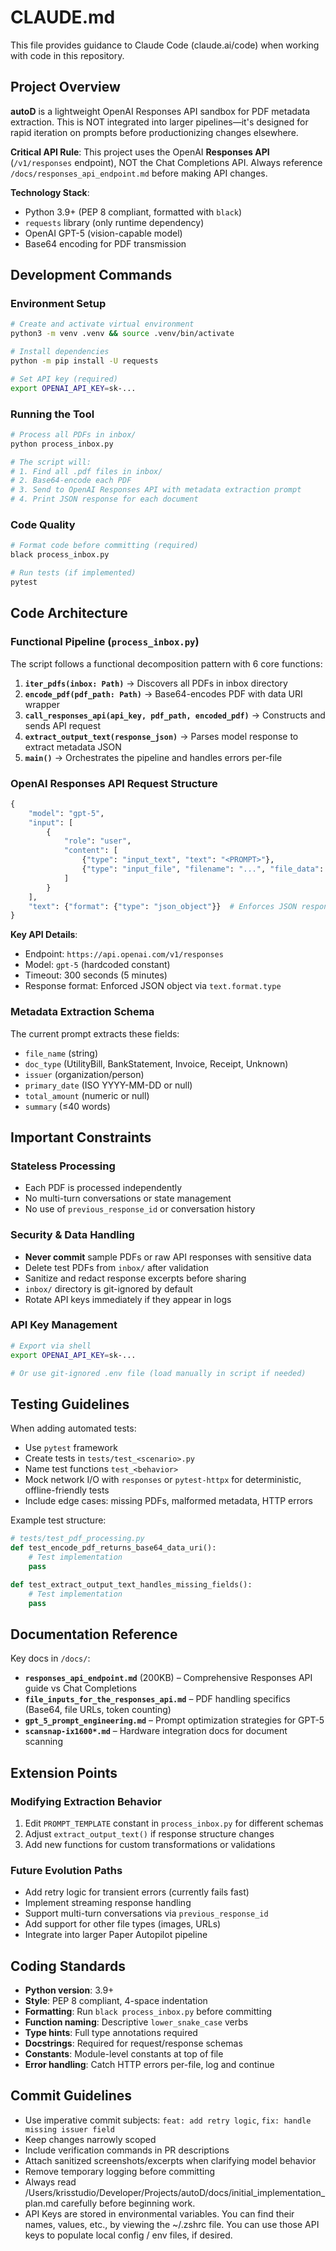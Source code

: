 # CLAUDE.md

This file provides guidance to Claude Code (claude.ai/code) when working with code in this repository.

## Project Overview

**autoD** is a lightweight OpenAI Responses API sandbox for PDF metadata extraction. This is NOT integrated into larger pipelines—it's designed for rapid iteration on prompts before productionizing changes elsewhere.

**Critical API Rule**: This project uses the OpenAI **Responses API** (`/v1/responses` endpoint), NOT the Chat Completions API. Always reference `/docs/responses_api_endpoint.md` before making API changes.

**Technology Stack**:
- Python 3.9+ (PEP 8 compliant, formatted with `black`)
- `requests` library (only runtime dependency)
- OpenAI GPT-5 (vision-capable model)
- Base64 encoding for PDF transmission

## Development Commands

### Environment Setup
```bash
# Create and activate virtual environment
python3 -m venv .venv && source .venv/bin/activate

# Install dependencies
python -m pip install -U requests

# Set API key (required)
export OPENAI_API_KEY=sk-...
```

### Running the Tool
```bash
# Process all PDFs in inbox/
python process_inbox.py

# The script will:
# 1. Find all .pdf files in inbox/
# 2. Base64-encode each PDF
# 3. Send to OpenAI Responses API with metadata extraction prompt
# 4. Print JSON response for each document
```

### Code Quality
```bash
# Format code before committing (required)
black process_inbox.py

# Run tests (if implemented)
pytest
```

## Code Architecture

### Functional Pipeline (`process_inbox.py`)
The script follows a functional decomposition pattern with 6 core functions:

1. **`iter_pdfs(inbox: Path)`** → Discovers all PDFs in inbox directory
2. **`encode_pdf(pdf_path: Path)`** → Base64-encodes PDF with data URI wrapper
3. **`call_responses_api(api_key, pdf_path, encoded_pdf)`** → Constructs and sends API request
4. **`extract_output_text(response_json)`** → Parses model response to extract metadata JSON
5. **`main()`** → Orchestrates the pipeline and handles errors per-file

### OpenAI Responses API Request Structure
```python
{
    "model": "gpt-5",
    "input": [
        {
            "role": "user",
            "content": [
                {"type": "input_text", "text": "<PROMPT>"},
                {"type": "input_file", "filename": "...", "file_data": "data:application/pdf;base64,..."}
            ]
        }
    ],
    "text": {"format": {"type": "json_object"}}  # Enforces JSON response
}
```

**Key API Details**:
- Endpoint: `https://api.openai.com/v1/responses`
- Model: `gpt-5` (hardcoded constant)
- Timeout: 300 seconds (5 minutes)
- Response format: Enforced JSON object via `text.format.type`

### Metadata Extraction Schema
The current prompt extracts these fields:
- `file_name` (string)
- `doc_type` (UtilityBill, BankStatement, Invoice, Receipt, Unknown)
- `issuer` (organization/person)
- `primary_date` (ISO YYYY-MM-DD or null)
- `total_amount` (numeric or null)
- `summary` (≤40 words)

## Important Constraints

### Stateless Processing
- Each PDF is processed independently
- No multi-turn conversations or state management
- No use of `previous_response_id` or conversation history

### Security & Data Handling
- **Never commit** sample PDFs or raw API responses with sensitive data
- Delete test PDFs from `inbox/` after validation
- Sanitize and redact response excerpts before sharing
- `inbox/` directory is git-ignored by default
- Rotate API keys immediately if they appear in logs

### API Key Management
```bash
# Export via shell
export OPENAI_API_KEY=sk-...

# Or use git-ignored .env file (load manually in script if needed)
```

## Testing Guidelines

When adding automated tests:
- Use `pytest` framework
- Create tests in `tests/test_<scenario>.py`
- Name test functions `test_<behavior>`
- Mock network I/O with `responses` or `pytest-httpx` for deterministic, offline-friendly tests
- Include edge cases: missing PDFs, malformed metadata, HTTP errors

Example test structure:
```python
# tests/test_pdf_processing.py
def test_encode_pdf_returns_base64_data_uri():
    # Test implementation
    pass

def test_extract_output_text_handles_missing_fields():
    # Test implementation
    pass
```

## Documentation Reference

Key docs in `/docs/`:
- **`responses_api_endpoint.md`** (200KB) – Comprehensive Responses API guide vs Chat Completions
- **`file_inputs_for_the_responses_api.md`** – PDF handling specifics (Base64, file URLs, token counting)
- **`gpt_5_prompt_engineering.md`** – Prompt optimization strategies for GPT-5
- **`scansnap-ix1600*.md`** – Hardware integration docs for document scanning

## Extension Points

### Modifying Extraction Behavior
1. Edit `PROMPT_TEMPLATE` constant in `process_inbox.py` for different schemas
2. Adjust `extract_output_text()` if response structure changes
3. Add new functions for custom transformations or validations

### Future Evolution Paths
- Add retry logic for transient errors (currently fails fast)
- Implement streaming response handling
- Support multi-turn conversations via `previous_response_id`
- Add support for other file types (images, URLs)
- Integrate into larger Paper Autopilot pipeline

## Coding Standards

- **Python version**: 3.9+
- **Style**: PEP 8 compliant, 4-space indentation
- **Formatting**: Run `black process_inbox.py` before committing
- **Function naming**: Descriptive `lower_snake_case` verbs
- **Type hints**: Full type annotations required
- **Docstrings**: Required for request/response schemas
- **Constants**: Module-level constants at top of file
- **Error handling**: Catch HTTP errors per-file, log and continue

## Commit Guidelines

- Use imperative commit subjects: `feat: add retry logic`, `fix: handle missing issuer field`
- Keep changes narrowly scoped
- Include verification commands in PR descriptions
- Attach sanitized screenshots/excerpts when clarifying model behavior
- Remove temporary logging before committing
- Always read /Users/krisstudio/Developer/Projects/autoD/docs/initial_implementation_plan.md carefully before beginning work.
- API Keys are stored in environmental variables. You can find their names, values, etc., by viewing the ~/.zshrc file. You can use those API keys to populate local config / env files, if desired.